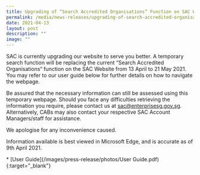 ```yaml
---
title: Upgrading of “Search Accredited Organisations” Function on SAC Website
permalink: /media/news-releases/upgrading-of-search-accredited-organisations-function-on-sac-website/
date: 2021-04-13
layout: post
description: ""
image: ""
---
```

SAC is currently upgrading our website to serve you better. A temporary search function will be replacing the current “Search Accredited Organisations“ function on the SAC Website from 13 April to 21 May 2021. You may refer to our user guide below for further details on how to navigate the webpage. 

Be assured that the necessary information can still be assessed using this  temporary webpage. Should you face any difficulties retrieving the information you require, please contact us at sac@enterprisesg.gov.sg. Alternatively, CABs may also contact your respective SAC Account Managers/staff for assistance.

We apologise for any inconvenience caused.

Information available is best viewed in Microsoft Edge, and is accurate as of 9th April 2021. 


\* \[User Guide\](/images/press-release/photos/User Guide.pdf){:target="\_blank"}